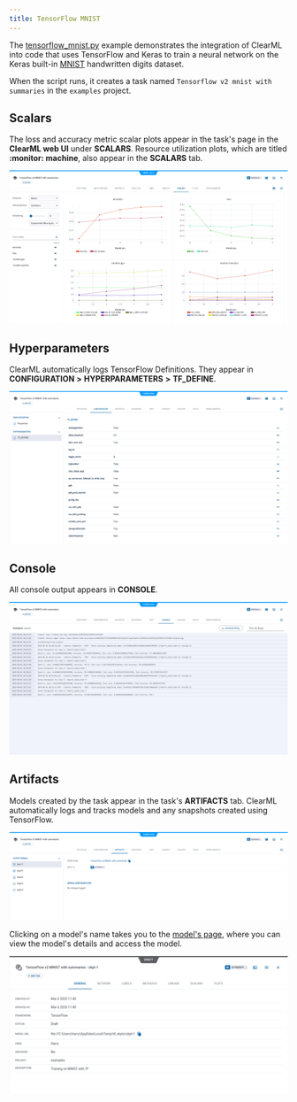 ```yaml
---
title: TensorFlow MNIST
---
```


The [tensorflow_mnist.py](https://github.com/clearml/clearml/blob/master/examples/frameworks/tensorflow/tensorflow_mnist.py) 
example demonstrates the integration of ClearML into code that uses TensorFlow and Keras to train a neural network on 
the Keras built-in [MNIST](https://www.tensorflow.org/api_docs/python/tf/keras/datasets/mnist) handwritten digits dataset. 

When the script runs, it creates a task named `Tensorflow v2 mnist with summaries` in the `examples` project.

## Scalars

The loss and accuracy metric scalar plots appear in the task's page in the **ClearML web UI** under 
**SCALARS**. Resource utilization plots, which are titled **:monitor: machine**, also appear in the **SCALARS** tab.

![Task scalars](../../../img/examples_tensorflow_mnist_06.png)

## Hyperparameters

ClearML automatically logs TensorFlow Definitions. They appear in **CONFIGURATION** **>** **HYPERPARAMETERS** 
**>** **TF_DEFINE**.

![Task hyperparameters](../../../img/examples_tensorflow_mnist_01.png)

## Console

All console output appears in **CONSOLE**.

![Task console](../../../img/examples_tensorflow_mnist_05.png)

## Artifacts

Models created by the task appear in the task's **ARTIFACTS** tab. ClearML automatically logs and tracks 
models and any snapshots created using TensorFlow. 

![Task models](../../../img/examples_tensorflow_mnist_03.png)

Clicking on a model's name takes you to the [model's page](../../../webapp/webapp_model_viewing.md), where you can 
view the model's details and access the model.


![Model details](../../../img/examples_tensorflow_mnist_10.png)